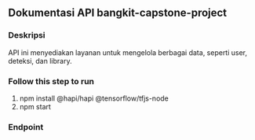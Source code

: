 ## Dokumentasi API bangkit-capstone-project

### Deskripsi

API ini menyediakan layanan untuk mengelola berbagai data, seperti user, deteksi, dan library.

### Follow this step to run

1. npm install @hapi/hapi @tensorflow/tfjs-node
2. npm start

### Endpoint
